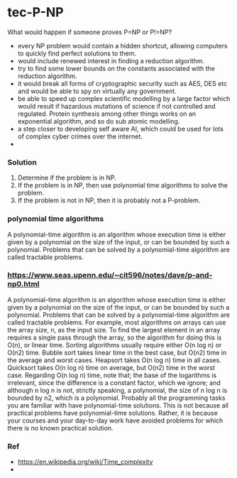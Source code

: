 # tec-P-NP

What would happen if someone proves P=NP or P!=NP?
- every NP problem would contain a hidden shortcut, allowing computers to quickly find perfect solutions to them.
- would include renewed interest in finding a reduction algorithm. 
- try to find some lower bounds on the constants associated with the reduction algorithm.
- it would break all forms of cryptographic security such as AES, DES etc and would be able to spy on virtually any government.
- be able to speed up complex scientific modelling by a large factor which would result if hazardous mutations of science if not controlled and regulated. Protein synthesis among other things works on an exponential algorithm, and so do sub atomic modelling.
- a step closer to developing self aware AI, which could be used for lots of complex cyber crimes over the internet.
- 




### Solution

1. Determine if the problem is in NP.
2. If the problem is in NP, then use polynomial time algorithms to solve the problem.
3. If the problem is not in NP, then it is probably not a P-problem.

### polynomial time algorithms
A polynomial-time algorithm is an algorithm whose execution time is either given by a polynomial on the size of the input, or can be bounded by such a polynomial. Problems that can be solved by a polynomial-time algorithm are called tractable problems.




### https://www.seas.upenn.edu/~cit596/notes/dave/p-and-np0.html
A polynomial-time algorithm is an algorithm whose execution time is either given by a polynomial on the size of the input, or can be bounded by such a polynomial. Problems that can be solved by a polynomial-time algorithm are called tractable problems. For example, most algorithms on arrays can use the array size, n, as the input size. To find the largest element in an array requires a single pass through the array, so the algorithm for doing this is O(n), or linear time. Sorting algorithms usually require either O(n log n) or O(n2) time. Bubble sort takes linear time in the best case, but O(n2) time in the average and worst cases. Heapsort takes O(n log n) time in all cases. Quicksort takes O(n log n) time on average, but O(n2) time in the worst case. Regarding O(n log n) time, note that; the base of the logarithms is irrelevant, since the difference is a constant factor, which we ignore; and although n log n is not, strictly speaking, a polynomial, the size of n log n is bounded by n2, which is a polynomial. Probably all the programming tasks you are familiar with have polynomial-time solutions. This is not because all practical problems have polynomial-time solutions. Rather, it is because your courses and your day-to-day work have avoided problems for which there is no known practical solution.


### Ref
- https://en.wikipedia.org/wiki/Time_complexity
- 
